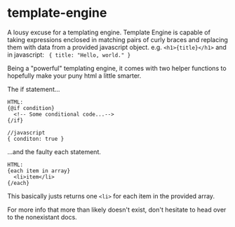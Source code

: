 # template-engine
A lousy excuse for a templating engine. Template Engine is capable of taking expressions enclosed in matching pairs of curly braces and replacing them with data from a provided javascript object. e.g.
```<h1>{title}</h1>``` and in javascript: ```
{
  title: "Hello, world."
}```

Being a "powerful" templating engine, it comes with two helper functions to hopefully make your puny html a little smarter. 

The if statement...
```
HTML:
{@if condition}
  <!-- Some conditional code...-->
{/if}
```
```
//javascript
{ conditon: true }
```
...and the faulty each statement.
```
HTML:
{each item in array}
  <li>item</li>
{/each}
```
This basically justs returns one ```<li>``` for each item in the provided array.

For more info that more than likely doesn't exist, don't hesitate to head over to the nonexistant docs. 
